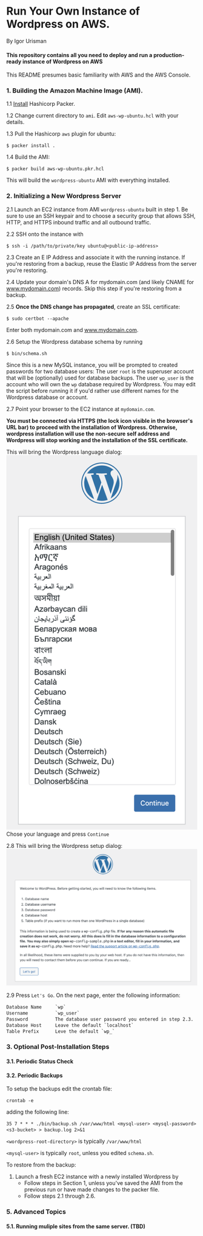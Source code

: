 # Run Your Own Instance of Wordpress on AWS.
By Igor Urisman

#### This repository contains all you need to deploy and run a production-ready instance of Wordpress on AWS

This README presumes basic familiarity with AWS and the AWS Console.

### 1. Building the Amazon Machine Image (AMI).

1.1 [Install](https://developer.hashicorp.com/packer/tutorials/aws-get-started/get-started-install-cli) Hashicorp Packer.

1.2 Change current directory to `ami`. Edit `aws-wp-ubuntu.hcl` with your details.

1.3 Pull the Hashicorp `aws` plugin for ubuntu:
```shell
$ packer install .
```
1.4 Build the AMI:
```shell
$ packer build aws-wp-ubuntu.pkr.hcl 
```
This will build the `wordpress-ubuntu` AMI with everything installed.

### 2. Initializing a New Wordpress Server
2.1 Launch an EC2 instance from AMI `wordpress-ubuntu` built in step 1. Be sure to use an SSH keypair and to choose 
a security group that allows SSH, HTTP, and HTTPS inbound traffic and all outbound traffic. 

2.2 SSH onto the instance with
```shell
$ ssh -i /path/to/private/key ubuntu@<public-ip-address>
```

2.3 Create an E IP Address and associate it with the running instance. If you're
restoring from a backup, reuse the Elastic IP Address from the server you're restoring.

2.4 Update your domain's DNS A for mydomain.com (and likely CNAME for www.mydomain.com) records. Skip this step
if you're restoring from a backup.

2.5 __Once the DNS change has propagated__, create an SSL certificate:
```shell
$ sudo certbot --apache
```
Enter both mydomain.com and www.mydomain.com. 

2.6 Setup the Wordpress database schema by running
```shell
$ bin/schema.sh
```
Since this is a new MySQL instance, you will be prompted to created passwords for two database users: The user `root`
is the superuser account that will be (optionally) used for database backups. The user `wp_user` is the account
who will own the `wp` database required by Wordpress. You may edit the script before running it if you'd rather use
different names for the Wordpress database or account.

2.7 Point your browser to the EC2 instance at `mydomain.com`. 

__You must be connected via HTTPS (the lock icon visible
in the browser's URL bar) to proceed with the installation of Wordpress. Otherwise, wordpress installation will use
the non-secure self address and Wordpress will stop working and the installation of the SSL certificate.__

This will bring the Wordpress language 
dialog:
![Wordpress Language](img/wp-language.png)
Chose your language and press `Continue`

2.8 This will bring the Wordpress setup dialog:![Wordpress Setup](img/wp-setup.png)

2.9 Press `Let's Go`. On the next page, enter the following information:
```text
Database Name     `wp`
Username          `wp_user`
Password          The database user password you entered in step 2.3.
Database Host     Leave the default `localhost`
Table Prefix      Leve the default `wp_`
```

### 3. Optional Post-Installation Steps
#### 3.1. Periodic Status Check
#### 3.2. Periodic Backups
To setup the backups edit the crontab file:
```shell
crontab -e
```
adding the following line:
```
35 7 * * * ./bin/backup.sh /var/www/html <mysql-user> <mysql-password> <s3-bucket> > backup.log 2>&1
```
`<wordpress-root-directory>` is typically `/var/www/html`

`<mysql-user>` is typically `root`, unless you edited `schema.sh`.

To restore from the backup:

1. Launch a fresh EC2 instance with a newly installed Wordpress by 
   * Follow steps in Section 1, unless you've saved the AMI from the previous run or have made changes to the
   packer file.
   * Follow steps 2.1 through 2.6.

### 5. Advanced Topics
#### 5.1. Running muliple sites from the same server. (TBD)
